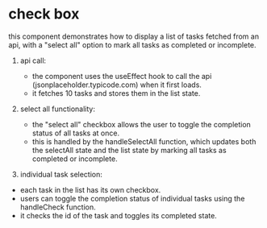 # check box

this component demonstrates how to display a list of tasks fetched from an api, with a "select all" option to mark all tasks as completed or incomplete.

1. api call:

   - the component uses the useEffect hook to call the api (jsonplaceholder.typicode.com) when it first loads.
   - it fetches 10 tasks and stores them in the list state.

2. select all functionality:

   - the "select all" checkbox allows the user to toggle the completion status of all tasks at once.
   - this is handled by the handleSelectAll function, which updates both the selectAll state and the list state by marking all tasks as completed or incomplete.

3. individual task selection:

- each task in the list has its own checkbox.
- users can toggle the completion status of individual tasks using the handleCheck function.
- it checks the id of the task and toggles its completed state.
